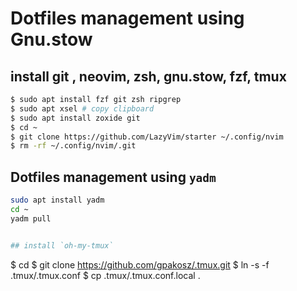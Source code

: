 # Dotfiles  management using Gnu.stow


## install git , neovim, zsh, gnu.stow, fzf, tmux
```bash
$ sudo apt install fzf git zsh ripgrep 
$ sudo apt xsel # copy clipboard
$ sudo apt install zoxide git  
$ cd ~
$ git clone https://github.com/LazyVim/starter ~/.config/nvim
$ rm -rf ~/.config/nvim/.git
```

## Dotfiles management using `yadm`

```sh
sudo apt install yadm
cd ~
yadm pull 


## install `oh-my-tmux`

```
$ cd
$ git clone https://github.com/gpakosz/.tmux.git
$ ln -s -f .tmux/.tmux.conf
$ cp .tmux/.tmux.conf.local .
```

```

```


